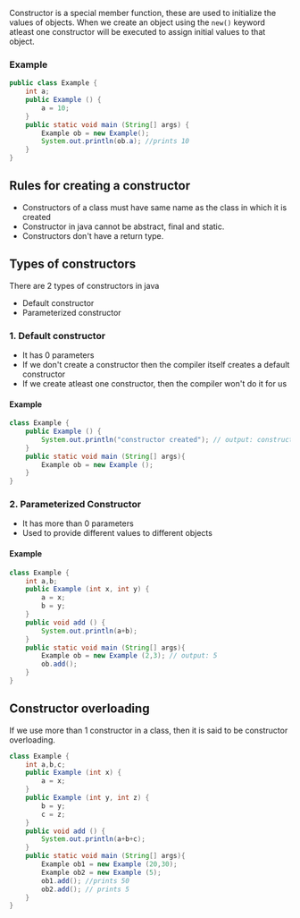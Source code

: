 Constructor is a special member function, these are used to initialize the values of objects. When we create an object using the `new()` keyword atleast one constructor will be executed to assign initial values to that object.

### Example

```java
public class Example {
	int a;
	public Example () {
		a = 10;
	}
	public static void main (String[] args) {
		Example ob = new Example();
		System.out.println(ob.a); //prints 10
	}
}
```

## Rules for creating a constructor

* Constructors of a class must have same name as the class in which it is created
* Constructor in java cannot be abstract, final and static.
* Constructors don't have a return type.

## Types of constructors

There are 2 types of constructors in java

* Default constructor
* Parameterized constructor

### 1. Default constructor

* It has 0 parameters
* If we don't create a constructor then the compiler itself creates a default constructor
* If we create atleast one constructor, then the compiler won't do it for us

#### Example

```java
class Example {
	public Example () {
		System.out.println("constructor created"); // output: constructor created
	}
	public static void main (String[] args){
		Example ob = new Example ();
	}
}
```
### 2. Parameterized Constructor

* It has more than 0 parameters
* Used to provide different values to different objects

#### Example

```java
class Example {
	int a,b;
	public Example (int x, int y) {
		a = x;
		b = y;
	}
	public void add () {
		System.out.println(a+b);
	}
	public static void main (String[] args){
		Example ob = new Example (2,3); // output: 5
		ob.add();
	}
}
```

## Constructor overloading

If we use more than 1 constructor in a class, then it is said to be constructor overloading.

```java
class Example {
	int a,b,c;
	public Example (int x) {
		a = x;
	}
	public Example (int y, int z) {
		b = y;
		c = z;
	}
	public void add () {
		System.out.println(a+b+c);
	}
	public static void main (String[] args){
		Example ob1 = new Example (20,30);
		Example ob2 = new Example (5);
		ob1.add(); //prints 50
		ob2.add(); // prints 5
	}
}
```
